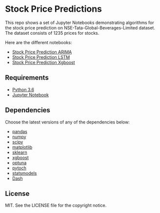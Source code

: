 # Stock Price Predictions

This repo shows a set of Jupyter Notebooks demonstrating algorithms for the stock price prediction on NSE-Tata-Global-Beverages-Limited dataset. The dataset consists of 1235 prices for stocks.

Here are the different notebooks:
* [Stock Price Prediction ARIMA](https://github.com/rishabh279/Stock-Price-Prediction/blob/main/stock_predictions_ARIMA.ipynb)
* [Stock Price Prediction LSTM](https://github.com/rishabh279/Stock-Price-Prediction/blob/main/stock_predictions_lstm.ipynb)
* [Stock Price Prediction Xgboost](https://github.com/rishabh279/Stock-Price-Prediction/blob/main/stock_predictions_xgboost.ipynb)

## Requirements

* [Python 3.6](https://www.python.org/downloads/release/python-360/)
* [Jupyter Notebook](http://jupyter.org/)

## Dependencies

Choose the latest versions of any of the dependencies below:
* [pandas](https://pandas.pydata.org/)
* [numpy](http://www.numpy.org/)
* [scipy](https://www.scipy.org/)
* [matplotlib](https://matplotlib.org/)
* [sklearn](http://scikit-learn.org/stable/)
* [xgboost](https://xgboost.readthedocs.io/)
* [optuna](https://optuna.org/)
* [pytoch](https://pytorch.org/)
* [statsmodels](https://www.statsmodels.org/stable/install.html)
* [Dash](https://plotly.com/)

## License

MIT. See the LICENSE file for the copyright notice.
